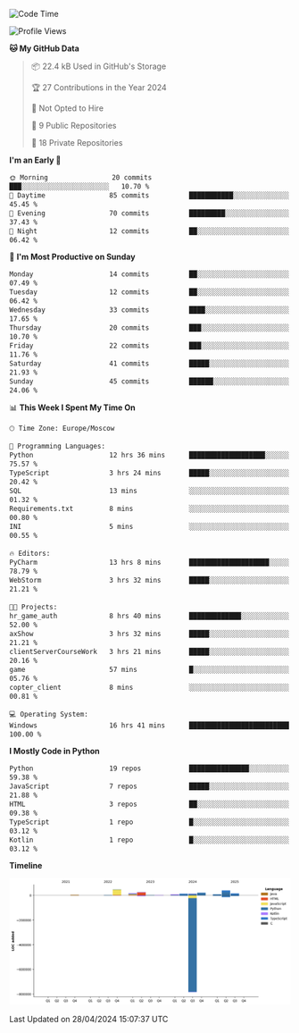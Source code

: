 <!--START_SECTION:waka-->
![Code Time](http://img.shields.io/badge/Code%20Time-292%20hrs%2037%20mins-blue)

![Profile Views](http://img.shields.io/badge/Profile%20Views-0-blue)

**🐱 My GitHub Data** 

> 📦 22.4 kB Used in GitHub's Storage 
 > 
> 🏆 27 Contributions in the Year 2024
 > 
> 🚫 Not Opted to Hire
 > 
> 📜 9 Public Repositories 
 > 
> 🔑 18 Private Repositories 
 > 
**I'm an Early 🐤** 

```text
🌞 Morning                20 commits          ███░░░░░░░░░░░░░░░░░░░░░░   10.70 % 
🌆 Daytime                85 commits          ███████████░░░░░░░░░░░░░░   45.45 % 
🌃 Evening                70 commits          █████████░░░░░░░░░░░░░░░░   37.43 % 
🌙 Night                  12 commits          ██░░░░░░░░░░░░░░░░░░░░░░░   06.42 % 
```
📅 **I'm Most Productive on Sunday** 

```text
Monday                   14 commits          ██░░░░░░░░░░░░░░░░░░░░░░░   07.49 % 
Tuesday                  12 commits          ██░░░░░░░░░░░░░░░░░░░░░░░   06.42 % 
Wednesday                33 commits          ████░░░░░░░░░░░░░░░░░░░░░   17.65 % 
Thursday                 20 commits          ███░░░░░░░░░░░░░░░░░░░░░░   10.70 % 
Friday                   22 commits          ███░░░░░░░░░░░░░░░░░░░░░░   11.76 % 
Saturday                 41 commits          █████░░░░░░░░░░░░░░░░░░░░   21.93 % 
Sunday                   45 commits          ██████░░░░░░░░░░░░░░░░░░░   24.06 % 
```


📊 **This Week I Spent My Time On** 

```text
🕑︎ Time Zone: Europe/Moscow

💬 Programming Languages: 
Python                   12 hrs 36 mins      ███████████████████░░░░░░   75.57 % 
TypeScript               3 hrs 24 mins       █████░░░░░░░░░░░░░░░░░░░░   20.42 % 
SQL                      13 mins             ░░░░░░░░░░░░░░░░░░░░░░░░░   01.32 % 
Requirements.txt         8 mins              ░░░░░░░░░░░░░░░░░░░░░░░░░   00.80 % 
INI                      5 mins              ░░░░░░░░░░░░░░░░░░░░░░░░░   00.55 % 

🔥 Editors: 
PyCharm                  13 hrs 8 mins       ████████████████████░░░░░   78.79 % 
WebStorm                 3 hrs 32 mins       █████░░░░░░░░░░░░░░░░░░░░   21.21 % 

🐱‍💻 Projects: 
hr_game_auth             8 hrs 40 mins       █████████████░░░░░░░░░░░░   52.00 % 
axShow                   3 hrs 32 mins       █████░░░░░░░░░░░░░░░░░░░░   21.21 % 
clientServerCourseWork   3 hrs 21 mins       █████░░░░░░░░░░░░░░░░░░░░   20.16 % 
game                     57 mins             █░░░░░░░░░░░░░░░░░░░░░░░░   05.76 % 
copter_client            8 mins              ░░░░░░░░░░░░░░░░░░░░░░░░░   00.81 % 

💻 Operating System: 
Windows                  16 hrs 41 mins      █████████████████████████   100.00 % 
```

**I Mostly Code in Python** 

```text
Python                   19 repos            ███████████████░░░░░░░░░░   59.38 % 
JavaScript               7 repos             █████░░░░░░░░░░░░░░░░░░░░   21.88 % 
HTML                     3 repos             ██░░░░░░░░░░░░░░░░░░░░░░░   09.38 % 
TypeScript               1 repo              █░░░░░░░░░░░░░░░░░░░░░░░░   03.12 % 
Kotlin                   1 repo              █░░░░░░░░░░░░░░░░░░░░░░░░   03.12 % 
```



**Timeline**

![Lines of Code chart](https://raw.githubusercontent.com/adlemx/adlemx/main/assets/bar_graph.png)


 Last Updated on 28/04/2024 15:07:37 UTC
<!--END_SECTION:waka-->
